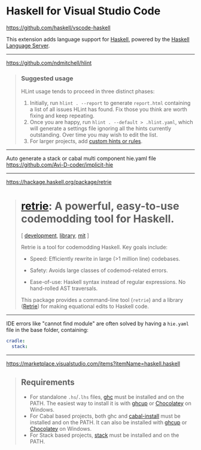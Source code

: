 
# Haskell for Visual Studio Code
https://github.com/haskell/vscode-haskell

This extension adds language support for [Haskell](https://haskell.org/), powered by the [Haskell Language Server](https://github.com/haskell/haskell-language-server).

---

https://github.com/ndmitchell/hlint

> ### Suggested usage
> 
> HLint usage tends to proceed in three distinct phases:
> 
> 1.  Initially, run `hlint . --report` to generate `report.html` containing a list of all issues HLint has found. Fix those you think are worth fixing and keep repeating.
> 2.  Once you are happy, run `hlint . --default > .hlint.yaml`, which will generate a settings file ignoring all the hints currently outstanding. Over time you may wish to edit the list.
> 3.  For larger projects, add [custom hints or rules](https://github.com/ndmitchell/hlint/blob/master/README.md#customizing-the-hints).

---

Auto generate a stack or cabal multi component hie.yaml file
https://github.com/Avi-D-coder/implicit-hie

---

https://hackage.haskell.org/package/retrie
> # [retrie](https://hackage.haskell.org/package/retrie): A powerful, easy-to-use codemodding tool for Haskell.
> 
> \[ [development](https://hackage.haskell.org/packages/tag/development), [library](https://hackage.haskell.org/packages/tag/library), [mit](https://hackage.haskell.org/packages/tag/mit) \]
> 
> Retrie is a tool for codemodding Haskell. Key goals include:
> 
> -   Speed: Efficiently rewrite in large (>1 million line) codebases.
>     
> -   Safety: Avoids large classes of codemod-related errors.
>     
> -   Ease-of-use: Haskell syntax instead of regular expressions. No hand-rolled AST traversals.
>     
> 
> This package provides a command-line tool (`retrie`) and a library ([Retrie](https://hackage.haskell.org/package/retrie-1.0.0.0/docs/Retrie.html)) for making equational edits to Haskell code.

---

IDE errors like "cannot find module" are often solved by having a `hie.yaml` file in the base folder, containing:

```yaml
cradle:
  stack:
```

---

https://marketplace.visualstudio.com/items?itemName=haskell.haskell
> ## Requirements
> 
> -   For standalone `.hs`/`.lhs` files, [ghc](https://www.haskell.org/ghc/) must be installed and on the PATH. The easiest way to install it is with [ghcup](https://www.haskell.org/ghcup/) or [Chocolatey](https://www.haskell.org/platform/windows.html) on Windows.
> -   For Cabal based projects, both ghc and [cabal-install](https://www.haskell.org/cabal/) must be installed and on the PATH. It can also be installed with [ghcup](https://www.haskell.org/ghcup/) or [Chocolatey](https://www.haskell.org/platform/windows.html) on Windows.
> -   For Stack based projects, [stack](http://haskellstack.org/) must be installed and on the PATH.